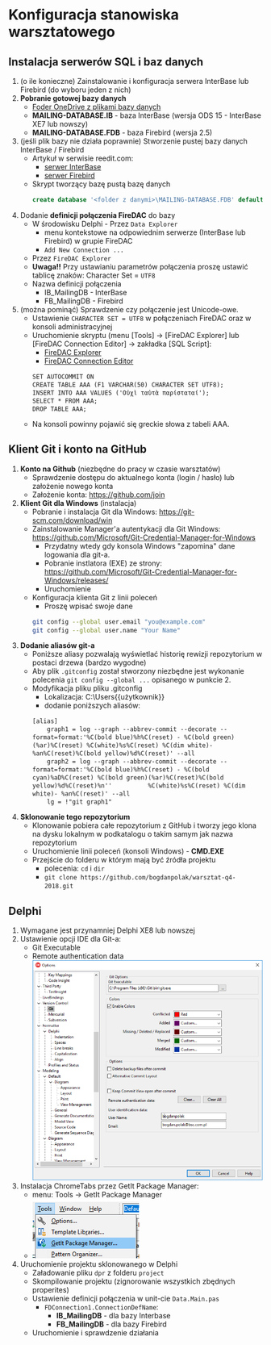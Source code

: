 # Konfiguracja stanowiska warsztatowego 

##  Instalacja serwerów SQL i baz danych

1. (o ile konieczne) Zainstalowanie i konfiguracja serwera InterBase lub Firebird (do wyboru jeden z nich)
2. **Pobranie gotowej bazy danych**
	* [Foder OneDrive z plikami bazy danych](https://1drv.ms/f/s!An4rcuXGtj40-xWySBwS1XbG1ZXy)
	* **MAILING-DATABASE.IB** - baza InterBase (wersja ODS 15 - InterBase XE7 lub nowszy)
	* **MAILING-DATABASE.FDB** - baza Firebird (wersja 2.5)
2. (jeśli plik bazy nie działa poprawnie) Stworzenie pustej bazy danych InterBase / Firebird
	* Artykuł w serwisie reedit.com:
		* [serwer InterBase](https://www.reddit.com/user/BogdanPolakBSC/comments/9cymje/)
		* [serwer Firebird](https://www.reddit.com/user/BogdanPolakBSC/comments/9cyrh2/)
	* Skrypt tworzący bazę pustą bazę danych
		```sql
		create database '<folder z danymi>\MAILING-DATABASE.FDB' default character set UTF_8;
		```
3. Dodanie **definicji połączenia FireDAC** do bazy
	* W środowisku Delphi - Przez ```Data Explorer```
		* menu kontekstowe na odpowiednim serwerze (InterBase lub Firebird) w grupie FireDAC
		* ```Add New Connection ...```
	* Przez ```FireDAC Explorer```
	* **Uwaga!!** Przy ustawianiu parametrów połączenia proszę ustawić tablicę znaków: Character Set = ```UTF8```
	* Nazwa definicji połączenia
		* IB_MailingDB - InterBase 
		* FB_MailingDB - Firebird
4. (można pominąć) Sprawdzenie czy połączenie jest Unicode-owe.
	* Ustawienie ```CHARACTER SET = UTF8``` w połączeniach FireDAC oraz w konsoli administracyjnej
	* Uruchomienie skryptu (menu [Tools] -> [FireDAC Explorer] lub [FireDAC Connection Editor] -> zakładka [SQL Script]:
		* [FireDAC Explorer](http://docwiki.embarcadero.com/RADStudio/Tokyo/en/Setting_up_Connections_(FireDAC)#Using_the_FDExplorer_Utility)
		* [FireDAC Connection Editor](http://docwiki.embarcadero.com/RADStudio/Tokyo/en/Setting_up_Connections_(FireDAC)#Using_the_TFDConnection_Design-Time_Editor)
		```
		SET AUTOCOMMIT ON
		CREATE TABLE AAA (F1 VARCHAR(50) CHARACTER SET UTF8);
		INSERT INTO AAA VALUES ('Οὐχὶ ταὐτὰ παρίσταταί');
		SELECT * FROM AAA;
		DROP TABLE AAA;
		```
	* Na konsoli powinny pojawić się greckie słowa z tabeli AAA.

## Klient Git i konto na GitHub
		
1. **Konto na Github** (niezbędne do pracy w czasie warsztatów)
	* Sprawdzenie dostępu do aktualnego konta (login / hasło) lub założenie nowego konta
	* Założenie konta: https://github.com/join 
2. **Klient Git dla Windows** (instalacja)
	* Pobranie i instalacja Git dla Windows: https://git-scm.com/download/win
	* Zainstalowanie Manager'a autentykacji dla Git Windows: https://github.com/Microsoft/Git-Credential-Manager-for-Windows
		* Przydatny wtedy gdy konsola Windows "zapomina" dane logowania dla git-a.
		* Pobranie instlatora (EXE) ze strony: https://github.com/Microsoft/Git-Credential-Manager-for-Windows/releases/
		* Uruchomienie
	* Konfiguracja klienta Git z linii poleceń
		* Proszę wpisać swoje dane
		```sh
		git config --global user.email "you@example.com"
		git config --global user.name "Your Name"
		```
3. **Dodanie aliasów git-a**
	* Poniższe aliasy pozwalają wyświetlać historię rewizji repozytorium w postaci drzewa (bardzo wygodne)
	* Aby plik ```.gitconfig``` został stworzony niezbędne jest wykonanie polecenia ```git config --global ...``` opisanego w punkcie 2.
	* Modyfikacja pliku pliku .gitconfig
		* Lokalizacja: C:\Users\{{użytkownik}}
		* dodanie poniższych aliasów:
		```
		[alias]
			graph1 = log --graph --abbrev-commit --decorate --format=format:'%C(bold blue)%h%C(reset) - %C(bold green)(%ar)%C(reset) %C(white)%s%C(reset) %C(dim white)- %an%C(reset)%C(bold yellow)%d%C(reset)' --all
			graph2 = log --graph --abbrev-commit --decorate --format=format:'%C(bold blue)%h%C(reset) - %C(bold cyan)%aD%C(reset) %C(bold green)(%ar)%C(reset)%C(bold yellow)%d%C(reset)%n''          %C(white)%s%C(reset) %C(dim white)- %an%C(reset)' --all
			lg = !"git graph1"
		```
4. **Sklonowanie tego repozytorium**
	* Klonowanie pobiera całe repozytorium z GitHub i tworzy jego klona na dysku lokalnym w podkatalogu o takim samym jak nazwa repozytorium
	* Uruchomienie linii poleceń (konsoli Windows) - **CMD.EXE**
	* Przejście do folderu w którym mają być źródła projektu
		* polecenia: ```cd``` i ```dir```
		* ```git clone https://github.com/bogdanpolak/warsztat-q4-2018.git```

## Delphi

1. Wymagane jest przynamniej Delphi XE8 lub nowszej
2. Ustawienie opcji IDE dla Git-a:
	* Git Executable
	* Remote authentication data
	![](./assets/images/opcje-IDE-dla-Gita.png)
3. Instalacja ChromeTabs przez GetIt Package Manager:
	* menu: Tools -> GetIt Package Manager
	* ![](./assets/images/getit-manager.png)
4. Uruchomienie projektu sklonowanego w Delphi
	* Załadowanie pliku ```dpr``` z folderu ```project```
	* Skompilowanie projektu (zignorowanie wszystkich zbędnych properites)
	* Ustawienie definicji połączenia w unit-cie ```Data.Main.pas```
		*  ```FDConnection1.ConnectionDefName```:
			* **IB_MailingDB** - dla bazy Interbase
			* **FB_MailingDB** - dla bazy Firebird
	* Uruchomienie i sprawdzenie działania

